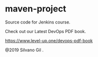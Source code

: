 # maven-project
Source code for Jenkins course.

Check out our Latest DevOps PDF book.

https://www.level-up.one/devops-pdf-book

@2019 Silvano Gil .


